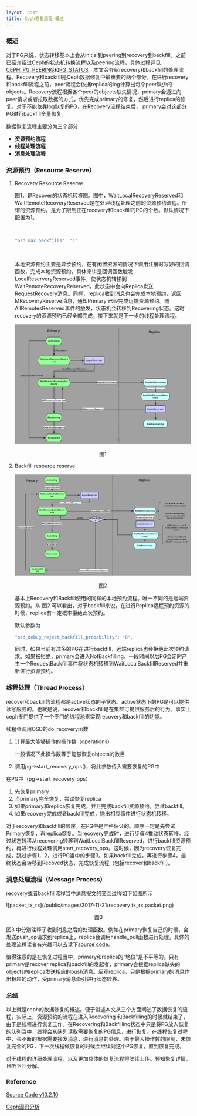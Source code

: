 ```yaml
---
layout: post
title: Ceph恢复流程 概述
---
```






### 概述

对于PG来说，状态转移基本上会从initial到peering到recovery到backfill。之前已经介绍过Ceph的状态机转换流程以及peering流程，具体过程详见[CEPH_PG_PEERING](https://whoiami.github.io/CEPH_PG_PEERING)和[PG_STATUS](https://whoiami.github.io/User_Visiable_PG_STATUS_In_CEPH)。本文会介绍recovery和backfill的处理流程。Recovery和backfill是Ceph数据修复中最重要的两个部分。在进行recovery和backfill流程之前，peer流程会依据replica的log计算出每个peer缺少的objects。Recovery流程根据各个peer的objects缺失情况，primary会通过向peer请求或者拉取数据的方式，优先完成primary的修复，然后进行replica的修复。对于不能依靠log恢复的PG，在Recovery流程结束后， primary会对这部分PG进行backfill全量恢复。

数据恢复流程主要分为三个部分

+ **资源预约流程**
+ **线程处理流程**
+ **消息处理流程**



### 资源预约（Resource Reserve）

1. Recovery Resource Reserve

   图1，是Recover的状态机转移图。图中，WaitLocalRecoveryReserved和WaitRemoteRecoveryReserved是在处理线程处理之前的资源预约流程。所谓的资源预约，是为了限制正在recovery和backfill的PG的个数。默认情况下配置为1。

   ​

   ```c++
   "osd_max_backfills": "1"
   ```

   ​

   本地资源预约主要是异步预约，在有闲置资源的情况下调用注册时写好的回调函数，完成本地资源预约。具体来讲是回调函数触发LocalReserveryReserved事件，使状态机转移到WaitRemoteRecoveryReserved。此状态中会向Replica发送RequestRecovery消息。同样，replica收到消息也会完成本地预约，返回MRecoveryReserve消息，通知Primary 已经完成远端资源预约。随AllRemotesReserved事件的触发，状态机会转移到Recovering状态。这时recovery的资源预约已经全部完成，接下来就是下一步的线程处理流程。

   ![recover_resource_reserved](/public/images/2017-11-21/recovery.png)

   <center>图1</center>

2. Backfill resource reserve

   ![backfill_resource_recoverd](/public/images/2017-11-21/backfill.png)

   <center>图2</center>

   基本上Recovery和Backfill使用的同样的本地预约流程。唯一不同的是远端资源预约。从 图2 可以看出，对于backfill来说，在进行Replica远程预约资源的时候，replica有一定概率拒绝此次预约。

   默认参数为

   ```c++
   "osd_debug_reject_backfill_probability": "0",
   ```

   同时，如果当前有过多的PG在进行backfill，远端replica也会拒绝此次预约请求。如果被拒绝，primary会进入NotBackfilling，一段时间以后PG会定时产生一个RequestBackfill事件将状态机转移到WaitLocalBackfillReserved并重新进行资源预约。



### 线程处理（Thread Process）

recover和backill的流程都是active状态的子状态。active状态下的PG是可以提供读写服务的。也就是说，recover和backfill是在集群可提供服务后的行为。事实上ceph专门提供了一个专门的线程池来实现recovery和backfill的功能。

线程会调用OSD的do_recovery函数

1. 计算最大能够操作的操作数（operations）

   一般情况下此操作数等于能够恢复objects的数目

2. 调用pg->start_recovery_ops()，将此参数传入需要恢复的PG中

在PG中（pg->start_recovery_ops）

1. 先恢复primary
2. 当primary完全恢复，尝试恢复replica
3. 如果primary和replica恢复完成，并且完成backfill资源预约。尝试backfill。
4. 如果recovery完成或者backfill完成，抛出相应事件进行状态机转移。

对于recovery和backfill的顺序，在PG中是严格保证的。顺序一定是先尝试Primary恢复，再replica恢复。当recovery完成时，进行步骤4推动状态转移。经过状态转移从recovering转移到WaitLocalBackfillReserved，进行backfill资源预约，再进行线程处理调用start_recovery_ops。这时候，因为recovery恢复完成，跳过步骤1，2，进行PG当中的步骤3。如果backfill完成，再进行步骤4。最终状态会转移到Recoved状态，完成恢复流程（包括recover和backfill）。



### 消息处理流程（Message Process）

recovery或者backfill流程当中消息报文的交互过程如下如图所示

![packet_tx_rx](/public/images/2017-11-21/recovery tx_rx packet.png)

<center>图3</center>

图3 中分别注释了收到消息之后的处理函数。例如在primary恢复自己的时候，会发送push_op请求到replica上，replica会调用handle_pull函数进行处理。具体的处理流程读者有兴趣可以去读下[source code](https://github.com/ceph/ceph/tree/v10.2.10)。

值得注意的是在恢复过程当中，primary和replica的“地位”是不平等的。只有primary是recover replica和backfill的发起者，primary会根据replica缺失的objects向replica发送相应的push消息。反观replica，只是根据primary的消息作出相应的动作，受primary消息牵引进行状态转移。



### 总结

以上就是ceph的数据修复的概述。便于讲述本文从三个方面阐述了数据恢复的流程，实际上，资源预约的流程在进入Recovering 和Backfilling的时候就结束了，由于是线程进行恢复工作。在Recovering和Backfilling状态中只是将PG放入恢复的队列当中，线程会从队列读取需要恢复的PG信息，进行恢复。在线程恢复过程中，会不断的根据需要接发消息，进行消息的处理。由于最大操作数的限制，未恢复完全的PG，下一次线程做恢复的时候会继续对这个PG恢复，直到恢复完成。

对于线程的详细处理流程，以及更加具体的恢复流程将陆续上传。预知恢复详情，且听下回分解。





### Reference

[Source Code v10.2.10](https://github.com/ceph/ceph/tree/v10.2.10)

[Ceph源码分析](https://book.douban.com/subject/26914637/)
